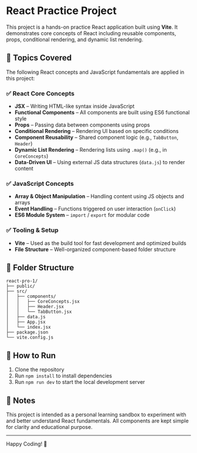 
# React Practice Project

This project is a hands-on practice React application built using **Vite**. It demonstrates core concepts of React including reusable components, props, conditional rendering, and dynamic list rendering.

## 🧠 Topics Covered

The following React concepts and JavaScript fundamentals are applied in this project:

### ✅ React Core Concepts
- **JSX** – Writing HTML-like syntax inside JavaScript
- **Functional Components** – All components are built using ES6 functional style
- **Props** – Passing data between components using props
- **Conditional Rendering** – Rendering UI based on specific conditions
- **Component Reusability** – Shared component logic (e.g., `TabButton`, `Header`)
- **Dynamic List Rendering** – Rendering lists using `.map()` (e.g., in `CoreConcepts`)
- **Data-Driven UI** – Using external JS data structures (`data.js`) to render content

### ✅ JavaScript Concepts
- **Array & Object Manipulation** – Handling content using JS objects and arrays
- **Event Handling** – Functions triggered on user interaction (`onClick`)
- **ES6 Module System** – `import` / `export` for modular code

### ✅ Tooling & Setup
- **Vite** – Used as the build tool for fast development and optimized builds
- **File Structure** – Well-organized component-based folder structure

## 📁 Folder Structure

```
react-pro-1/
├── public/
├── src/
│   ├── components/
│   │   ├── CoreConcepts.jsx
│   │   ├── Header.jsx
│   │   └── TabButton.jsx
│   ├── data.js
│   ├── App.jsx
│   └── index.jsx
├── package.json
└── vite.config.js
```

## 🚀 How to Run

1. Clone the repository
2. Run `npm install` to install dependencies
3. Run `npm run dev` to start the local development server

## 📌 Notes

This project is intended as a personal learning sandbox to experiment with and better understand React fundamentals. All components are kept simple for clarity and educational purpose.

---

Happy Coding! 🎯

